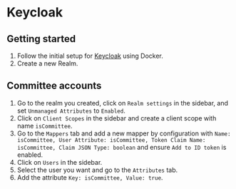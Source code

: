 # Keycloak

## Getting started

1. Follow the initial setup for [Keycloak](https://www.keycloak.org/getting-started/getting-started-docker) using Docker.
2. Create a new Realm.

## Committee accounts

1. Go to the realm you created, click on `Realm settings` in the sidebar, and set `Unmanaged Attributes` to `Enabled`.
2. Click on `Client Scopes` in the sidebar and create a client scope with name `isCommittee`.
3. Go to the `Mappers` tab and add a new mapper by configuration with `Name: isCommittee, User Attribute: isCommittee, Token Claim Name: isCommittee, Claim JSON Type: boolean` and ensure `Add to ID token` is enabled.
4. Click on `Users` in the sidebar.
5. Select the user you want and go to the `Attributes` tab.
6. Add the attribute `Key: isCommittee, Value: true`.
